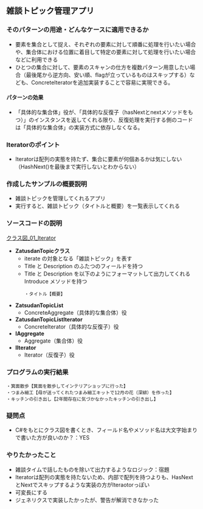 ## 雑談トピック管理アプリ

### そのパターンの用途・どんなケースに適用できるか
- 要素を集合として捉え、それぞれの要素に対して順番に処理を行いたい場合や、集合体における位置に着目して特定の要素に対して処理を行いたい場合などに利用できる
- ひとつの集合に対して、要素のスキャンの仕方を複数パターン用意したい場合（最後尾から逆方向、安い順、flagが立っているものはスキップする）なども、ConcreteIteratorを追加実装することで容易に実現できる。

#### パターンの効果
- 「具体的な集合体」役が、「具体的な反復子（hasNextとnextメソッドをもつ）」のインスタンスを返してくれる限り、反復処理を実行する側のコードは「具体的な集合体」の実装方式に依存しなくなる。

### Iteratorのポイント
- Iteratorは配列の実態を持たず、集合に要素が何個あるかは気にしない（HashNext()を最後まで実行しないとわからない）

### 作成したサンプルの概要説明
- 雑談トピックを管理してくれるアプリ
- 実行すると、雑談トピック（タイトルと概要）を一覧表示してくれる

### ソースコードの説明
[クラス図_01_Iterator](https://app.diagrams.net/#G1tgGOTJkjeALWFz7hoxEG2k6krkbFmu5A#%7B%22pageId%22%3A%22ovpQa-QZgn8lnvCdTTWl%22%7D)
- **ZatusdanTopicクラス**
  - iterate の対象となる「雑談トピック」を表す
  - Title と Description のふたつのフィールドを持つ
  - Title と Description を以下のようにフォーマットして出力してくれる Introduce メソッドを持つ
    ```
    ・タイトル【概要】
    ```
- **ZatsudanTopicList**
  - ConcreteAggregate（具体的な集合体）役
- **ZatusdanTopicListIterator**
  - ConcreteIterator（具体的な反復子）役
- **IAggregate**
  - Aggregate（集合体）役
- **IIterator**
  - Iterator（反復子）役


### プログラムの実行結果
```
・箕面散歩【箕面を散歩してインテリアショップに行った】
・つまみ細工【母が送ってくれたつまみ細工キットで12月の花（深緋）を作った】
・キッチンの引き出し【2年間存在に気づかなかったキッチンの引き出し】
```

### 疑問点
- C#をもとにクラス図を書くとき、フィールド名やメソッド名は大文字始まりで書いた方が良いのか？：YES

### やりたかったこと
- 雑談タイムで話したものを除いて出力するようなロジック：宿題
 - Iteratorは配列の実態を持たないため、内部で配列を持つよりも、HasNextとNextでスキップするような実装の方がIteraotorっぽい
- 可変長にする
- ジェネリクスで実装したかったが、警告が解消できなかった